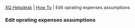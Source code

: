---
---
[XQ Helpdesk](http://help.exquance.com) | [How To](http://help.exquance.com//howto/index.html) | Edit oprating expenses assumptions

### Edit oprating expenses assumptions
